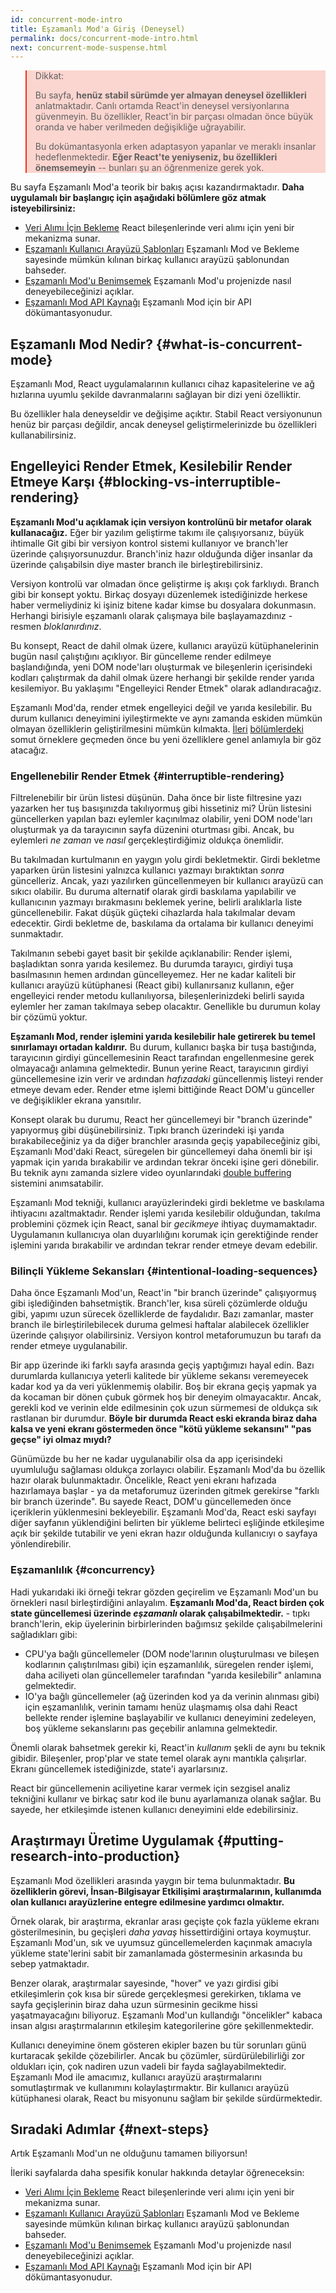 ```yaml
---
id: concurrent-mode-intro
title: Eşzamanlı Mod'a Giriş (Deneysel)
permalink: docs/concurrent-mode-intro.html
next: concurrent-mode-suspense.html
---
```


<style>
.scary > blockquote {
  background-color: rgba(237, 51, 21, 0.2);
  border-left-color: #ed3315;
}
</style>

<div class="scary">

>Dikkat:
>
>Bu sayfa, **henüz stabil sürümde yer almayan deneysel özellikleri** anlatmaktadır. Canlı ortamda React'in deneysel versiyonlarına güvenmeyin. Bu özellikler, React'in bir parçası olmadan önce büyük oranda ve haber verilmeden değişikliğe uğrayabilir.
>
>Bu dokümantasyonla erken adaptasyon yapanlar ve meraklı insanlar hedeflenmektedir. **Eğer React'te yeniyseniz, bu özellikleri önemsemeyin** -- bunları şu an öğrenmenize gerek yok.

</div>

Bu sayfa Eşzamanlı Mod'a teorik bir bakış açısı kazandırmaktadır. **Daha uygulamalı bir başlangıç için aşağıdaki bölümlere göz atmak isteyebilirsiniz:**

* [Veri Alımı İçin Bekleme](/docs/concurrent-mode-suspense.html) React bileşenlerinde veri alımı için yeni bir mekanizma sunar.
* [Eşzamanlı Kullanıcı Arayüzü Şablonları](/docs/concurrent-mode-patterns.html) Eşzamanlı Mod ve Bekleme sayesinde mümkün kılınan birkaç kullanıcı arayüzü şablonundan bahseder.
* [Eşzamanlı Mod'u Benimsemek](/docs/concurrent-mode-adoption.html) Eşzamanlı Mod'u projenizde nasıl deneyebileceğinizi açıklar.
* [Eşzamanlı Mod API Kaynağı](/docs/concurrent-mode-reference.html) Eşzamanlı Mod için bir API dökümantasyonudur.

## Eşzamanlı Mod Nedir? {#what-is-concurrent-mode}

Eşzamanlı Mod, React uygulamalarının kullanıcı cihaz kapasitelerine ve ağ hızlarına uyumlu şekilde davranmalarını sağlayan bir dizi yeni özelliktir.

Bu özellikler hala deneyseldir ve değişime açıktır. Stabil React versiyonunun henüz bir parçası değildir, ancak deneysel geliştirmelerinizde bu özellikleri kullanabilirsiniz.

## Engelleyici Render Etmek, Kesilebilir Render Etmeye Karşı {#blocking-vs-interruptible-rendering}

**Eşzamanlı Mod'u açıklamak için versiyon kontrolünü bir metafor olarak kullanacağız.** Eğer bir yazılım geliştirme takımı ile çalışıyorsanız, büyük ihtimalle Git gibi bir versiyon kontrol sistemi kullanıyor ve branch'ler üzerinde çalışıyorsunuzdur. Branch'iniz hazır olduğunda diğer insanlar da üzerinde çalışabilsin diye master branch ile birleştirebilirsiniz.

Versiyon kontrolü var olmadan önce geliştirme iş akışı çok farklıydı. Branch gibi bir konsept yoktu. Birkaç dosyayı düzenlemek istediğinizde herkese haber vermeliydiniz ki işiniz bitene kadar kimse bu dosyalara dokunmasın. Herhangi birisiyle eşzamanlı olarak çalışmaya bile başlayamazdınız - resmen *bloklanırdınız*.

Bu konsept, React de dahil olmak üzere, kullanıcı arayüzü kütüphanelerinin bugün nasıl çalıştığını açıklıyor. Bir güncelleme render edilmeye başlandığında, yeni DOM node'ları oluşturmak ve bileşenlerin içerisindeki kodları çalıştırmak da dahil olmak üzere herhangi bir şekilde render yarıda kesilemiyor. Bu yaklaşımı "Engelleyici Render Etmek" olarak adlandıracağız.

Eşzamanlı Mod'da, render etmek engelleyici değil ve yarıda kesilebilir. Bu durum kullanıcı deneyimini iyileştirmekte ve aynı zamanda eskiden mümkün olmayan özelliklerin geliştirilmesini mümkün kılmakta. [İleri](/docs/concurrent-mode-suspense.html) [bölümlerdeki](/docs/concurrent-mode-patterns.html) somut örneklere geçmeden önce bu yeni özelliklere genel anlamıyla bir göz atacağız.

### Engellenebilir Render Etmek {#interruptible-rendering}

Filtrelenebilir bir ürün listesi düşünün. Daha önce bir liste filtresine yazı yazarken her tuş basışınızda takılıyormuş gibi hissetiniz mi? Ürün listesini güncellerken yapılan bazı eylemler kaçınılmaz olabilir, yeni DOM node'ları oluşturmak ya da tarayıcının sayfa düzenini oturtması gibi. Ancak, bu eylemleri *ne zaman* ve *nasıl* gerçekleştirdiğimiz oldukça önemlidir.

Bu takılmadan kurtulmanın en yaygın yolu girdi bekletmektir. Girdi bekletme yaparken ürün listesini yalnızca kullanıcı yazmayı bıraktıktan *sonra* güncelleriz. Ancak, yazı yazılırken güncellenmeyen bir kullanıcı arayüzü can sıkıcı olabilir. Bu duruma alternatif olarak girdi baskılama yapılabilir ve kullanıcının yazmayı bırakmasını beklemek yerine, belirli aralıklarla liste güncellenebilir. Fakat düşük güçteki cihazlarda hala takılmalar devam edecektir. Girdi bekletme de, baskılama da ortalama bir kullanıcı deneyimi sunmaktadır.

Takılmanın sebebi gayet basit bir şekilde açıklanabilir: Render işlemi, başladıktan sonra yarıda kesilemez. Bu durumda tarayıcı, girdiyi tuşa basılmasının hemen ardından güncelleyemez. Her ne kadar kaliteli bir kullanıcı arayüzü kütüphanesi (React gibi) kullanırsanız kullanın, eğer engelleyici render metodu kullanılıyorsa, bileşenlerinizdeki belirli sayıda eylemler her zaman takılmaya sebep olacaktır. Genellikle bu durumun kolay bir çözümü yoktur.

**Eşzamanlı Mod, render işlemini yarıda kesilebilir hale getirerek bu temel sınırlamayı ortadan kaldırır.** Bu durum, kullanıcı başka bir tuşa bastığında, tarayıcının girdiyi güncellemesinin React tarafından engellenmesine gerek olmayacağı anlamına gelmektedir. Bunun yerine React, tarayıcının girdiyi güncellemesine izin verir ve ardından *hafızadaki* güncellenmiş listeyi render etmeye devam eder. Render etme işlemi bittiğinde React DOM'u günceller ve değişiklikler ekrana yansıtılır.

Konsept olarak bu durumu, React her güncellemeyi bir "branch üzerinde" yapıyormuş gibi düşünebilirsiniz. Tıpkı branch üzerindeki işi yarıda bırakabileceğiniz ya da diğer branchler arasında geçiş yapabileceğiniz gibi, Eşzamanlı Mod'daki React, süregelen bir güncellemeyi daha önemli bir işi yapmak için yarıda bırakabilir ve ardından tekrar önceki işine geri dönebilir. Bu teknik aynı zamanda sizlere video oyunlarındaki [double buffering](https://wiki.osdev.org/Double_Buffering) sistemini anımsatabilir.

Eşzamanlı Mod tekniği, kullanıcı arayüzlerindeki girdi bekletme ve baskılama ihtiyacını azaltmaktadır. Render işlemi yarıda kesilebilir olduğundan, takılma problemini çözmek için React, sanal bir *gecikmeye* ihtiyaç duymamaktadır. Uygulamanın kullanıcıya olan duyarlılığını korumak için gerektiğinde render işlemini yarıda bırakabilir ve ardından tekrar render etmeye devam edebilir.

### Bilinçli Yükleme Sekansları {#intentional-loading-sequences}

Daha önce Eşzamanlı Mod'un, React'in "bir branch üzerinde" çalışıyormuş gibi işlediğinden bahsetmiştik. Branch'ler, kısa süreli çözümlerde olduğu gibi, yapımı uzun sürecek özelliklerde de faydalıdır. Bazı zamanlar, master branch ile birleştirilebilecek duruma gelmesi haftalar alabilecek özellikler üzerinde çalışıyor olabilirsiniz. Versiyon kontrol metaforumuzun bu tarafı da render etmeye uygulanabilir.

Bir app üzerinde iki farklı sayfa arasında geçiş yaptığımızı hayal edin. Bazı durumlarda kullanıcıya yeterli kalitede bir yükleme sekansı veremeyecek kadar kod ya da veri yüklenmemiş olabilir. Boş bir ekrana geçiş yapmak ya da kocaman bir dönen çubuk görmek hoş bir deneyim olmayacaktır. Ancak, gerekli kod ve verinin elde edilmesinin çok uzun sürmemesi de oldukça sık rastlanan bir durumdur. **Böyle bir durumda React eski ekranda biraz daha kalsa ve yeni ekranı göstermeden önce "kötü yükleme sekansını" "pas geçse" iyi olmaz mıydı?**

Günümüzde bu her ne kadar uygulanabilir olsa da app içerisindeki uyumluluğu sağlaması oldukça zorlayıcı olabilir. Eşzamanlı Mod'da bu özellik hazır olarak bulunmaktadır. Öncelikle, React yeni ekranı hafızada hazırlamaya başlar - ya da metaforumuz üzerinden gitmek gerekirse "farklı bir branch üzerinde". Bu sayede React, DOM'u güncellemeden önce içeriklerin yüklenmesini bekleyebilir. Eşzamanlı Mod'da, React eski sayfayı diğer sayfanın yüklendiğini belirten bir yükleme belirteci eşliğinde etkileşime açık bir şekilde tutabilir ve yeni ekran hazır olduğunda kullanıcıyı o sayfaya yönlendirebilir.

### Eşzamanlılık {#concurrency}

Hadi yukarıdaki iki örneği tekrar gözden geçirelim ve Eşzamanlı Mod'un bu örnekleri nasıl birleştirdiğini anlayalım. **Eşzamanlı Mod'da, React birden çok state güncellemesi üzerinde *eşzamanlı* olarak çalışabilmektedir.** - tıpkı branch'lerin, ekip üyelerinin birbirlerinden bağımsız şekilde çalışabilmelerini sağladıkları gibi:

* CPU'ya bağlı güncellemeler (DOM node'larının oluşturulması ve bileşen kodlarının çalıştırılması gibi) için eşzamanlılık, süregelen render işlemi, daha aciliyeti olan güncellemeler tarafından "yarıda kesilebilir" anlamına gelmektedir.
* IO'ya bağlı güncellemeler (ağ üzerinden kod ya da verinin alınması gibi) için eşzamanlılık, verinin tamamı henüz ulaşmamış olsa dahi React bellekte render işlemine başlayabilir ve kullanıcı deneyimini zedeleyen, boş yükleme sekanslarını pas geçebilir anlamına gelmektedir.

Önemli olarak bahsetmek gerekir ki, React'in *kullanım* şekli de aynı bu teknik gibidir. Bileşenler, prop'plar ve state temel olarak aynı mantıkla çalışırlar. Ekranı güncellemek istediğinizde, state'i ayarlarsınız.

React bir güncellemenin aciliyetine karar vermek için sezgisel analiz tekniğini kullanır ve birkaç satır kod ile bunu ayarlamanıza olanak sağlar. Bu sayede, her etkileşimde istenen kullanıcı deneyimini elde edebilirsiniz.

## Araştırmayı Üretime Uygulamak {#putting-research-into-production}

Eşzamanlı Mod özellikleri arasında yaygın bir tema bulunmaktadır. **Bu özelliklerin görevi, İnsan-Bilgisayar Etkilişimi araştırmalarının, kullanımda olan kullanıcı arayüzlerine entegre edilmesine yardımcı olmaktır.**

Örnek olarak, bir araştırma, ekranlar arası geçişte çok fazla yükleme ekranı gösterilmesinin, bu geçişleri *daha yavaş* hissettirdiğini ortaya koymuştur. Eşzamanlı Mod'un, sık ve uyumsuz güncellemelerden kaçınmak amacıyla yükleme state'lerini sabit bir zamanlamada göstermesinin arkasında bu sebep yatmaktadır.

Benzer olarak, araştırmalar sayesinde, "hover" ve yazı girdisi gibi etkileşimlerin çok kısa bir sürede gerçekleşmesi gerekirken, tıklama ve sayfa geçişlerinin biraz daha uzun sürmesinin gecikme hissi yaşatmayacağını biliyoruz. Eşzamanlı Mod'un kullandığı "öncelikler" kabaca insan algısı araştırmalarının etkileşim kategorilerine göre şekillenmektedir.

Kullanıcı deneyimine önem gösteren ekipler bazen bu tür sorunları günü kurtaracak şekilde çözebilirler. Ancak bu çözümler, sürdürülebilirliği zor oldukları için, çok nadiren uzun vadeli bir fayda sağlayabilmektedir. Eşzamanlı Mod ile amacımız, kullanıcı arayüzü araştırmalarını somutlaştırmak ve kullanımını kolaylaştırmaktır. Bir kullanıcı arayüzü kütüphanesi olarak, React bu misyonunu sağlam bir şekilde sürdürmektedir.

## Sıradaki Adımlar {#next-steps}

Artık Eşzamanlı Mod'un ne olduğunu tamamen biliyorsun!

İleriki sayfalarda daha spesifik konular hakkında detaylar öğreneceksin:

* [Veri Alımı İçin Bekleme](/docs/concurrent-mode-suspense.html) React bileşenlerinde veri alımı için yeni bir mekanizma sunar.
* [Eşzamanlı Kullanıcı Arayüzü Şablonları](/docs/concurrent-mode-patterns.html) Eşzamanlı Mod ve Bekleme sayesinde mümkün kılınan birkaç kullanıcı arayüzü şablonundan bahseder.
* [Eşzamanlı Mod'u Benimsemek](/docs/concurrent-mode-adoption.html) Eşzamanlı Mod'u projenizde nasıl deneyebileceğinizi açıklar.
* [Eşzamanlı Mod API Kaynağı](/docs/concurrent-mode-reference.html) Eşzamanlı Mod için bir API dökümantasyonudur.
